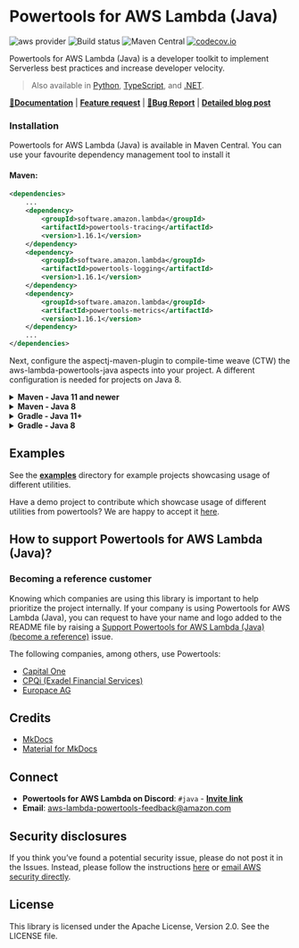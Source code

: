 # Powertools for AWS Lambda (Java)

![aws provider](https://img.shields.io/badge/provider-AWS-orange?logo=amazon-aws&color=ff9900) ![Build status](https://github.com/aws-powertools/powertools-lambda-java/actions/workflows/build.yml/badge.svg) ![Maven Central](https://img.shields.io/maven-central/v/software.amazon.lambda/powertools-parent) [![codecov.io](https://codecov.io/github/aws-powertools/powertools-lambda-java/branch/main/graphs/badge.svg)](https://app.codecov.io/gh/aws-powertools/powertools-lambda-java)


Powertools for AWS Lambda (Java) is a developer toolkit to implement Serverless best practices and increase developer velocity.

> Also available in [Python](https://github.com/aws-powertools/powertools-lambda-python), [TypeScript](https://github.com/aws-powertools/powertools-lambda-typescript), and [.NET](https://github.com/aws-powertools/powertools-lambda-dotnet).

**[📜Documentation](https://docs.powertools.aws.dev/lambda-java/)** | **[Feature request](https://github.com/aws-powertools/powertools-lambda-java/issues/new?assignees=&labels=feature-request%2C+triage&template=feature_request.md&title=)** | **[🐛Bug Report](https://github.com/aws-powertools/powertools-lambda-java/issues/new?assignees=&labels=bug%2C+triage&template=bug_report.md&title=)** | **[Detailed blog post](https://aws.amazon.com/blogs/opensource/simplifying-serverless-best-practices-with-aws-lambda-powertools-java/)**

### Installation

Powertools for AWS Lambda (Java) is available in Maven Central. You can use your favourite dependency management tool to install it

#### Maven:
```xml
<dependencies>
    ...
    <dependency>
        <groupId>software.amazon.lambda</groupId>
        <artifactId>powertools-tracing</artifactId>
        <version>1.16.1</version>
    </dependency>
    <dependency>
        <groupId>software.amazon.lambda</groupId>
        <artifactId>powertools-logging</artifactId>
        <version>1.16.1</version>
    </dependency>
    <dependency>
        <groupId>software.amazon.lambda</groupId>
        <artifactId>powertools-metrics</artifactId>
        <version>1.16.1</version>
    </dependency>
    ...
</dependencies>
```

Next, configure the aspectj-maven-plugin to compile-time weave (CTW) the aws-lambda-powertools-java aspects into your project. A different configuration is needed for projects on Java 8. 

<details>
    <summary><b>Maven - Java 11 and newer</b></summary>
    
```xml
<build>
    <plugins>
        ...
        <plugin>
             <groupId>dev.aspectj</groupId>
             <artifactId>aspectj-maven-plugin</artifactId>
             <version>1.13.1</version>
             <configuration>
                 <source>1.8</source>
                 <target>1.8</target>
                 <complianceLevel>1.8</complianceLevel>
                 <aspectLibraries>
                     <aspectLibrary>
                         <groupId>software.amazon.lambda</groupId>
                         <artifactId>powertools-logging</artifactId>
                     </aspectLibrary>
                     <aspectLibrary>
                         <groupId>software.amazon.lambda</groupId>
                         <artifactId>powertools-tracing</artifactId>
                     </aspectLibrary>
                     <aspectLibrary>
                         <groupId>software.amazon.lambda</groupId>
                         <artifactId>powertools-metrics</artifactId>
                     </aspectLibrary>
                 </aspectLibraries>
             </configuration>
             <executions>
                 <execution>
                     <goals>
                         <goal>compile</goal>
                     </goals>
                 </execution>
             </executions>
        </plugin>
        ...
    </plugins>
</build>
```
</details>

<details>
<summary><b>Maven - Java 8</b></summary>    
    
```xml
<build>
    <plugins>
        ...
        <plugin>
             <groupId>org.codehaus.mojo</groupId>
             <artifactId>aspectj-maven-plugin</artifactId>
             <version>1.14.0</version>
             <configuration>
                 <source>1.8</source>
                 <target>1.8</target>
                 <complianceLevel>1.8</complianceLevel>
                 <aspectLibraries>
                     <aspectLibrary>
                         <groupId>software.amazon.lambda</groupId>
                         <artifactId>powertools-logging</artifactId>
                     </aspectLibrary>
                     <aspectLibrary>
                         <groupId>software.amazon.lambda</groupId>
                         <artifactId>powertools-tracing</artifactId>
                     </aspectLibrary>
                     <aspectLibrary>
                         <groupId>software.amazon.lambda</groupId>
                         <artifactId>powertools-metrics</artifactId>
                     </aspectLibrary>
                 </aspectLibraries>
             </configuration>
             <executions>
                 <execution>
                     <goals>
                         <goal>compile</goal>
                     </goals>
                 </execution>
             </executions>
        </plugin>
        ...
    </plugins>
</build>
```
</details>

<details>
<summary><b>Gradle - Java 11+</b></summary>

```groovy
        // Make sure you are using gradle >= 8.2.1 

        plugins {
            id 'java'
            id 'io.freefair.aspectj.post-compile-weaving' version '8.1.0'
        }
        
        repositories {
            mavenCentral()
        }
        
        dependencies {
            aspect 'software.amazon.lambda:powertools-logging:{{ powertools.version }}'
            aspect 'software.amazon.lambda:powertools-tracing:{{ powertools.version }}'
            aspect 'software.amazon.lambda:powertools-metrics:{{ powertools.version }}'
            implementation "org.aspectj:aspectjrt:1.9.8.RC3"
        }
        
        sourceCompatibility = 11
        targetCompatibility = 11
```
</details>

<details>
<summary><b>Gradle - Java 8</b></summary>    

```groovy
        plugins {
            id 'java'
            id 'io.freefair.aspectj.post-compile-weaving' version '6.6.3'
        }
        
        repositories {
            mavenCentral()
        }
        
        dependencies {
            aspect 'software.amazon.lambda:powertools-logging:{{ powertools.version }}'
            aspect 'software.amazon.lambda:powertools-tracing:{{ powertools.version }}'
            aspect 'software.amazon.lambda:powertools-metrics:{{ powertools.version }}'
        }
        
        sourceCompatibility = 1.8
        targetCompatibility = 1.8
```
</details>

## Examples

See the **[examples](examples)**  directory for example projects showcasing usage of different utilities.

Have a demo project to contribute which showcase usage of different utilities from powertools? We are happy to accept it [here](CONTRIBUTING.md#security-issue-notifications).

## How to support Powertools for AWS Lambda (Java)?

### Becoming a reference customer

Knowing which companies are using this library is important to help prioritize the project internally. If your company is using Powertools for AWS Lambda (Java), you can request to have your name and logo added to the README file by raising a [Support Powertools for AWS Lambda (Java) (become a reference)](https://github.com/aws-powertools/powertools-lambda-java/issues/new?assignees=&labels=customer-reference&template=support_powertools.yml&title=%5BSupport+Lambda+Powertools%5D%3A+%3Cyour+organization+name%3E) issue.

The following companies, among others, use Powertools:

* [Capital One](https://www.capitalone.com/)
* [CPQi (Exadel Financial Services)](https://cpqi.com/)
* [Europace AG](https://europace.de/)

## Credits

* [MkDocs](https://www.mkdocs.org/)
* [Material for MkDocs](https://squidfunk.github.io/mkdocs-material/)

## Connect

* **Powertools for AWS Lambda on Discord**: `#java` - **[Invite link](https://discord.gg/B8zZKbbyET)**
* **Email**: <aws-lambda-powertools-feedback@amazon.com>

## Security disclosures

If you think you’ve found a potential security issue, please do not post it in the Issues.  Instead, please follow the instructions [here](https://aws.amazon.com/security/vulnerability-reporting/) or [email AWS security directly](mailto:aws-security@amazon.com).

## License

This library is licensed under the Apache License, Version 2.0. See the LICENSE file.
